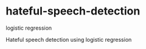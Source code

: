 # hateful-speech-detection
logistic regression


Hateful speech detection using logistic regression
